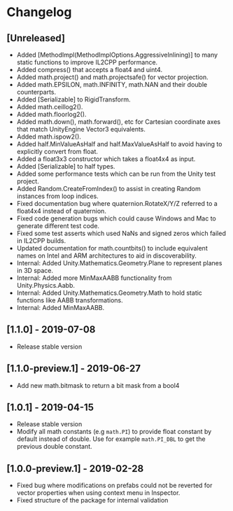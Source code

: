 # Changelog

## [Unreleased]
- Added [MethodImpl(MethodImplOptions.AggressiveInlining)] to many static functions to improve IL2CPP performance.
- Added compress() that accepts a float4 and uint4.
- Added math.project() and math.projectsafe() for vector projection.
- Added math.EPSILON, math.INFINITY, math.NAN and their double counterparts.
- Added [Serializable] to RigidTransform.
- Added math.ceillog2().
- Added math.floorlog2().
- Added math.down(), math.forward(), etc for Cartesian coordinate axes that match UnityEngine Vector3 equivalents.
- Added math.ispow2().
- Added half.MinValueAsHalf and half.MaxValueAsHalf to avoid having to explicitly convert from float.
- Added a float3x3 constructor which takes a float4x4 as input.
- Added [Serializable] to half types.
- Added some performance tests which can be run from the Unity test project.
- Added Random.CreateFromIndex() to assist in creating Random instances from loop indices.
- Fixed documentation bug where quaternion.RotateX/Y/Z referred to a float4x4 instead of quaternion.
- Fixed code generation bugs which could cause Windows and Mac to generate different test code.
- Fixed some test asserts which used NaNs and signed zeros which failed in IL2CPP builds.
- Updated documentation for math.countbits() to include equivalent names on Intel and ARM architectures to aid in discoverability.
- Internal: Added Unity.Mathematics.Geometry.Plane to represent planes in 3D space.
- Internal: Added more MinMaxAABB functionality from Unity.Physics.Aabb.
- Internal: Added Unity.Mathematics.Geometry.Math to hold static functions like AABB transformations.
- Internal: Added MinMaxAABB.

## [1.1.0] - 2019-07-08

- Release stable version

## [1.1.0-preview.1] - 2019-06-27

- Add new math.bitmask to return a bit mask from a bool4

## [1.0.1] - 2019-04-15

- Release stable version
- Modify all math constants (e.g `math.PI`) to provide float constant by default instead of double. Use for example `math.PI_DBL` to get the previous double constant.

## [1.0.0-preview.1] - 2019-02-28

- Fixed bug where modifications on prefabs could not be reverted for vector properties when using context menu in Inspector.
- Fixed structure of the package for internal validation
